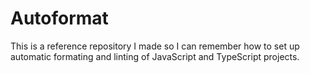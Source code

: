 # Autoformat

This is a reference repository I made so I can remember how to set up automatic
formating and linting of JavaScript and TypeScript projects.

